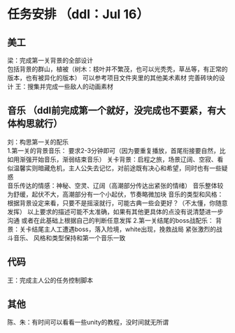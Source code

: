 # 任务安排 （ddl：Jul 16）
## 美工
梁：完成第一关背景的全部设计  
包括背景的群山，植被（树木：枝叶并不繁茂，也可以光秃秃，草丛等，有正常的版本，也有被异化的版本）
可以参考项目文件夹里的其他美术素材
完善砖块的设计
王：搜集并完成一些敌人的动画素材
## 音乐 （ddl前完成第一个就好，没完成也不要紧，有大体构思就行）
刘：构思第一关的配乐  
1.第一关的背景音乐：
要求2-3分钟即可（因为要重复播放，首尾衔接要自然，比如用渐强开始音乐，渐弱结束音乐）
关卡背景：启程之旅，场景辽阔、空寂、看似温馨实则暗藏危机，主人公失去记忆，对前途既有决心和希望，同时也有一些疑惑  
音乐传达的情感：神秘、空灵、辽阔（高潮部分传达出紧张的情绪）
音乐整体较为舒缓，起伏不大，高潮部分有一个小起伏，节奏略微加块 
音乐的类型和风格：根据背景设定来看，只要不是摇滚就行，可能古典一些会更好？（不太懂，你随意发挥）
以上要求的描述可能不太准确，如果有其他更具体的点没有说清楚进一步沟通 
或者在此基础上根据自己的判断任意发挥
2.第一关结尾的boss战配乐：
背景：关卡结尾主人工遭遇boss，落入险境，white出现，挽救战局
紧张激烈的战斗音乐、
风格和类型保持和第一个音乐一致
## 代码
王：完成主人公的任务控制脚本
## 其他
陈、朱：有时间可以看看一些unity的教程，没时间就无所谓
